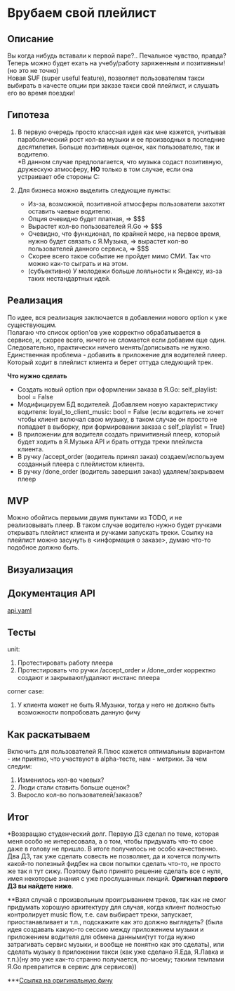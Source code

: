 # Врубаем свой плейлист


## Описание
Вы когда нибудь вставали к первой паре?.. Печальное чувство, правда? Теперь можно будет ехать на учебу/работу заряженным и позитивным! (но это не точно)  
Новая SUF (super useful feature), позволяет пользователям такси выбирать в качесте опции при заказе такси свой плейлист, и слушать его во время поездки!


## Гипотеза
1. В первую очередь просто классная идея как мне кажется, учитывая параболический рост кол-ва музыки и ее производных в последние десятилетия.
Больше позитивных оценок, как пользователю, так и водителю.  
\*В данном случае предполагается, что музыка содаст позитивную, дружескую атмосферу, **НО** только в том случае, если она устраивает обе стороны С:

2. Для бизнеса можно выделить следующие пункты:
    - Из-за, возможной, позитивной атмосферы пользователи захотят оставить чаевые водителю.
    - Опция очевидно будет платная, => $$$
    - Вырастет кол-во пользователей Я.Go => $$$
    - Очевидно, что функционал, по крайней мере, на первое время, нужно будет связать с Я.Музыка, => вырастет кол-во пользователей данного сервиса, => $$$
    - Скорее всего такое событие не пройдет мимо СМИ. Так что можно как-то сыграть и на этом.
    - (субъективно) У молодежи больше лояльности к Яндексу, из-за таких нестандартных идей.


## Реализация
По идее, вся реализация заключается в добавлении нового option к уже существующим.  
Полагаю что список option'ов уже корректно обрабатывается в сервисе, и, скорее всего, ничего не сломается если добавим еще один. Следовательно, практически ничего менять/дописывать не нужно.  
Единственная проблема - добавить в приложение для водителей плеер. Который ходит в плейлист клиента и берет оттуда следующий трек.  

**Что нужно сделать**  
  - Создать новый option при оформлении заказа в Я.Go: self_playlist: bool = False
  - Модифицируем БД водителей. Добавляем новую характеристику водителя: loyal_to_client_music: bool = False (если водитель не хочет чтобы клиент включал свою музыку, в таком случае он просто не попадает в выборку, при формировании заказа с self_playlist = True)
  - В приложении для водителя создать примитивный плеер, который будет ходить в Я.Музыка API и брать оттуда треки плейлиста клиента.
  - В ручку /accept_order (водитель принял заказ) создаем/используем созданный плеера с плейлистом клиента.
  - В ручку /done_order (водитель завершил заказ) удаляем/закрываем плеер


## MVP
Можно обойтись первыми двумя пунктами из TODO, и не реализовывать плеер. В таком случае водителю нужно будет ручками открывать плейлист клиента и ручками запускать треки. Ссылку на плейлист можно засунуть в <информация о заказе>, думаю что-то подобное должно быть.


## Визуализация


## Документация API
[api.yaml](https://github.com/twinkleToes2001/studying/blob/yandex_feature/api.yaml "Swagger docs")


## Тесты 
unit:  
1. Протестировать работу плеера  
2. Протестировать что ручки /accept_order и /done_order корректно создают и закрывают/удаляют инстанс плеера  

corner case:  
1. У клиента может не быть Я.Музыки, тогда у него не должно быть возможности попробовать данную фичу  


## Как раскатываем
Включить для пользователей Я.Плюс кажется оптимальным вариантом - им приятно, что участвуют в alpha-тесте, нам - метрики. 
За чем следим:
1. Изменилось кол-во чаевых?
2. Люди стали ставить больше оценок?
3. Выросло кол-во пользователей/заказов?


## Итог  
\*Возвращаю студенческий долг. Первую ДЗ сделал по теме, которая меня особо не интересовала, а о том, чтобы придумать что-то свое даже в голову не пришло. В итоге получилось не особо качественно. Два ДЗ, так уже сделать совесть не позволяет, да и хочется получить какой-то полезный фидбек на свои попытки сделать что-то, не просто же так я тут сижу. Поэтому было принято решение сделать все с нуля, имея некоторые знания с уже прослушанных лекций. **Оригинал первого ДЗ вы найдете ниже**.  
  
\*\*Взял случай с произвольным проигрыванием треков, так как не смог придумать хорошую архитектуру для случая, когда клиент полностью контролирует music flow, т.е. сам выбирает треки, запускает, приостанавливает и т.п., подскажите как это должно выглядеть? (была идея создавать какую-то сессию между приложением музыки и приложением водителя для обмена данными(тут тогда нужно затрагивать сервис музыки, и вообще не понятно как это сделать), или сделать музыку в приложении такси (как уже сделано Я.Еда, Я.Лавка и т.п.)(ну это уже как-то странно получается, по-моему; такими темпами Я.Go превратится в сервис для сервисов))  
  
\*\*\*[Ссылка на оригинальную фичу](https://github.com/YaBackSchool2021/homework1/pull/12/files?short_path=887975f#diff-887975fae30699d64776d263e337dafe316de8870f5ad12ddfec5966a2fac092)
